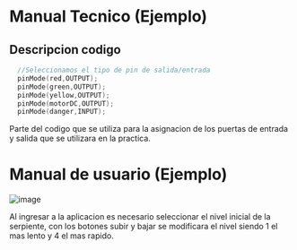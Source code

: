 # Manual Tecnico (Ejemplo)

## Descripcion codigo

```c++
  //Seleccionamos el tipo de pin de salida/entrada
  pinMode(red,OUTPUT);
  pinMode(green,OUTPUT);
  pinMode(yellow,OUTPUT);
  pinMode(motorDC,OUTPUT);
  pinMode(danger,INPUT);
```

Parte del codigo que se utiliza para la asignacion de los puertas de entrada y salida que se utilizara en la practica.

# Manual de usuario (Ejemplo)

![image](https://github.com/CharlyV59/Arquitectura1_Ejemplos/assets/91964691/40761ecf-eed7-4ef8-83f8-1e8d8dcee469)

Al ingresar a la aplicacion es necesario seleccionar el nivel inicial de la serpiente, con los botones subir y bajar se modificara el nivel siendo 1 el mas lento y 4 el mas rapido.

